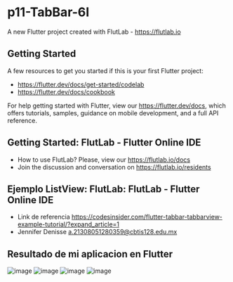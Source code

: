 # p11-TabBar-6I

A new Flutter project created with FlutLab - https://flutlab.io

## Getting Started

A few resources to get you started if this is your first Flutter project:

- https://flutter.dev/docs/get-started/codelab
- https://flutter.dev/docs/cookbook

For help getting started with Flutter, view our
https://flutter.dev/docs, which offers tutorials,
samples, guidance on mobile development, and a full API reference.

## Getting Started: FlutLab - Flutter Online IDE

- How to use FlutLab? Please, view our https://flutlab.io/docs
- Join the discussion and conversation on https://flutlab.io/residents

## Ejemplo ListView: FlutLab: FlutLab - Flutter Online IDE

- Link de referencia https://codesinsider.com/flutter-tabbar-tabbarview-example-tutorial/?expand_article=1
- Jennifer Denisse a.21308051280359@cbtis128.edu.mx

## Resultado de mi aplicacion en Flutter
![image](https://github.com/GarciaJ128/p11-TabBar-6I/assets/143743623/d449dd5a-1a4f-49d2-870a-c8e96bcb5e04)
![image](https://github.com/GarciaJ128/p11-TabBar-6I/assets/143743623/52df1c3f-69bc-4f2d-ba19-e7812bedcf41)
![image](https://github.com/GarciaJ128/p11-TabBar-6I/assets/143743623/a1eab5bf-e8ee-437d-a051-72697ee4f5d9)
![image](https://github.com/GarciaJ128/p11-TabBar-6I/assets/143743623/0f4fab27-cf5c-4058-80ac-aedfd2c3b6a8)



